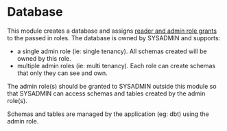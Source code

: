 # Database

This module creates a database and assigns [reader and admin role grants](grants.tf) to the passed in roles. The database is owned by SYSADMIN and supports:

- a single admin role (ie: single tenancy). All schemas created will be owned by this role.
- multiple admin roles (ie: multi tenancy). Each role can create schemas that only they can see and own.

The admin role(s) should be granted to SYSADMIN outside this module so that SYSADMIN can access schemas and tables created by the admin role(s).

Schemas and tables are managed by the application (eg: dbt) using the admin role.
